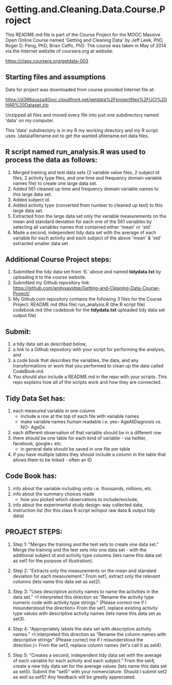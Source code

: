 Getting.and.Cleaning.Data.Course.Project
========================================

This README.md file is part of the Course Project for the MOOC Massive Open Online Course named 'Getting and Cleaning Data' by Jeff Leek, PhD, Roger D. Peng, PhD, Brian Caffo, PhD.  The course was taken in May of 2014 via the Internet website of coursera.org at website:

   https://class.coursera.org/getdata-003

## Starting files and assumptions
Data for project was downloaded from course provided Internet file at: 
   
   https://d396qusza40orc.cloudfront.net/getdata%2Fprojectfiles%2FUCI%20HAR%20Dataset.zip
       
Unzipped all files and moved every file into just one subdirectory named 'data' on my computer. 
   
This 'data' subdirectory is in my R my working directory and my R script uses .\data\afilename.ext
to get the wanted afilename.ext data files.
   
## R script named run_analysis.R  was used to process the data as follows:
1. Merged training and test data sets (2 variable value files, 2 subject id files, 2 activity type files, 
and one time and frequency domain variable names file) to create one large data set. 
2. Added 561 cleaned up time and frequency domain variable names to this large data set.
3. Added subject id.  
4. Added activity type (converted from number to cleaned up text) to this large data set.
5. Extracted from the large data set only the variable measurements on the mean and standard deviation 
for each one of the 561 variables by selecting all variables names that contained either 'mean' or 'std'
6. Made a second, independent tidy data set with the average of each variable for each activity and each subject
of the above 'mean' & 'std' extracted smaller data set

## Additional Course Project steps:
1. Submitted the tidy data set from '6.' above and named **tidydata.txt** by uploading it to the course website.
2. Submitted my Github repository link:
   https://github.com/andysavidge/Getting-and-Cleaning-Data-Course-Project/
3. My Github.com repository contains the following 3 files for the Course Project:
   README.md (this file)
   run_analysis.R (the R script file)
   codebook.md (the codebook for the **tidydata.txt** uploaded tidy data set output file)

## Submit: 
1. a tidy data set as described below, 
2. a link to a Github repository with your script for performing the analysis, and 
3. a code book that describes the variables, the data, and any transformations or work that you performed to clean up the data called CodeBook.md. 
4. You should also include a README.md in the repo with your scripts. This repo explains how all of the scripts work and how they are connected.  

## Tidy Data Set has:
1. each measured variable in one column
      - include a row at the top of each file with variable names
      - make variable names human readable i.e. yes- AgeAtDiagnosis vs. NO- AgeDx
2. each different observation of that variable should be in a different row
3. there should be one table for each kind of variable - via twitter, facebook, google+ etc.
      - in general data should be saved in one file per table
4. if you have multiple tables they should include a column in the table that allows them to be linked - often an ID

## Code Book has:
1. info about the variable including units i.e. thousands, millions, etc.
2. info about the summary choices made
   - how you picked which observations to include/exclude, 
3. info about the experimental study design: way collected data, 
4. instruction list (for this class R script w/input raw data & output tidy data)

## PROJECT STEPS:
1. Step 1: "Merges the training and the test sets to create one data set."
Merge the training and the test sets into one data set - with the additional subject id and activity type columns 
(lets name this data set as set1 for the purpose of illustration).

2. Step 2: "Extracts only the measurements on the mean and standard deviation for each measurement."
From set1, extract only the relevant columns (lets name this data set as set2). 

3. Step 3: "Uses descriptive activity names to name the activities in the data set."
<I interpreted this direction as "Rename the activity type numeric code with activity type strings." 
(Please correct me if I misunderstood the direction>
From the set1, replace existing activity type values with descriptive activity names (lets name this data set as set3).

4. Step 4: "Appropriately labels the data set with descriptive activity names." 
<I interpreted this direction as "Rename the column names with descriptive strings" 
(Please correct me if I misunderstood the direction.)>
From the set3, replace column names (let's call it as set4).

5. Step 5: "Creates a second, independent tidy data set with the average of each variable for each activity and each subject."
From the set4, create a new tidy data set for the average values (lets name this data set as set5).
Submit the "set5" with your nomenclature.
Should I submit set2 as well as set5? Any feedback will be greatly appreciated.
